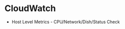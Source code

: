 
# CloudWatch

- Host Level Metrics - CPU/Network/Dish/Status Check
<!--stackedit_data:
eyJoaXN0b3J5IjpbLTE5OTI0OTQ1MTksMTcyMjk5ODk0M119
-->